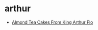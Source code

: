 # arthur

 * [Almond Tea Cakes From King Arthur Flo](../index/a/almond-tea-cakes-from-king-arthur-flo.json)
